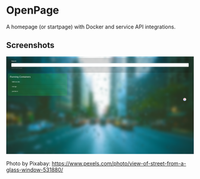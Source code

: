 # OpenPage
A homepage (or startpage) with Docker and service API integrations.


## Screenshots

![OpenPage Mainpage](/images/image.png)

Photo by Pixabay: https://www.pexels.com/photo/view-of-street-from-a-glass-window-531880/
